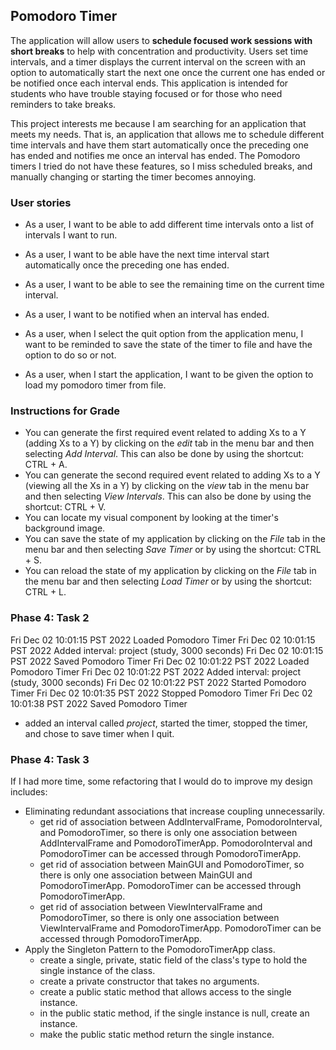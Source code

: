 ## Pomodoro Timer

The application will allow users to **schedule focused work sessions with short breaks** to help with concentration and
productivity. Users set time intervals, and a timer displays the current interval on the screen with an option to
automatically start the next one once the current one has ended or be notified once each interval ends. This application
is intended for students who have trouble staying focused or for those who need reminders to take breaks.

This project interests me because I am searching for an application that meets my needs. That is, an application that
allows me to schedule different time intervals and have them start automatically once the preceding one has ended and
notifies me once an interval has ended. The Pomodoro timers I tried do not have these features, so I miss scheduled
breaks, and manually changing or starting the timer becomes annoying.

### User stories
- As a user, I want to be able to add different time intervals onto a list of intervals I want to run.
- As a user, I want to be able have the next time interval start automatically once the preceding one has ended.
- As a user, I want to be able to see the remaining time on the current time interval.
- As a user, I want to be notified when an interval has ended.

- As a user, when I select the quit option from the application menu, I want to be reminded to save the state of the
timer to file and have the option to do so or not.
- As a user, when I start the application, I want to be given the option to load my pomodoro timer from file.

### Instructions for Grade
- You can generate the first required event related to adding Xs to a Y (adding Xs to a Y) by clicking on the *edit* tab
in the menu bar and then selecting *Add Interval*. This can also be done by using the shortcut: CTRL + A.
- You can generate the second required event related to adding Xs to a Y (viewing all the Xs in a Y) by clicking on the
*view* tab in the menu bar and then selecting *View Intervals*. This can also be done by using the shortcut: CTRL + V.
- You can locate my visual component by looking at the timer's background image.
- You can save the state of my application by clicking on the *File* tab in the menu bar and then selecting *Save Timer*
or by using the shortcut: CTRL + S.
- You can reload the state of my application by clicking on the *File* tab in the menu bar and then selecting *Load
Timer* or by using the shortcut: CTRL + L.

### Phase 4: Task 2
Fri Dec 02 10:01:15 PST 2022
Loaded Pomodoro Timer
Fri Dec 02 10:01:15 PST 2022
Added interval: project (study, 3000 seconds)
Fri Dec 02 10:01:15 PST 2022
Saved Pomodoro Timer
Fri Dec 02 10:01:22 PST 2022
Loaded Pomodoro Timer
Fri Dec 02 10:01:22 PST 2022
Added interval: project (study, 3000 seconds)
Fri Dec 02 10:01:22 PST 2022
Started Pomodoro Timer
Fri Dec 02 10:01:35 PST 2022
Stopped Pomodoro Timer
Fri Dec 02 10:01:38 PST 2022
Saved Pomodoro Timer

- added an interval called *project*, started the timer, stopped the timer, and chose to save timer when I quit.

### Phase 4: Task 3
If I had more time, some refactoring that I would do to improve my design includes:
- Eliminating redundant associations that increase coupling unnecessarily.
  - get rid of association between AddIntervalFrame, PomodoroInterval, and PomodoroTimer, so there is only one
  association between AddIntervalFrame and PomodoroTimerApp. PomodoroInterval and PomodoroTimer can be accessed through
  PomodoroTimerApp.
  - get rid of association between MainGUI and PomodoroTimer, so there is only one association between MainGUI and
  PomodoroTimerApp. PomodoroTimer can be accessed through PomodoroTimerApp.
  - get rid of association between ViewIntervalFrame and PomodoroTimer, so there is only one association between
  ViewIntervalFrame and PomodoroTimerApp. PomodoroTimer can be accessed through PomodoroTimerApp.
- Apply the Singleton Pattern to the PomodoroTimerApp class.
  - create a single, private, static field of the class's type to hold the single instance of the class.
  - create a private constructor that takes no arguments.
  - create a public static method that allows access to the single instance.
  - in the public static method, if the single instance is null, create an instance.
  - make the public static method return the single instance.